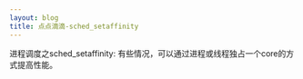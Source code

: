 ```yaml
---
layout: blog
title: 点点滴滴-sched_setaffinity
---
```

进程调度之sched_setaffinity: 有些情况，可以通过进程或线程独占一个core的方式提高性能。
